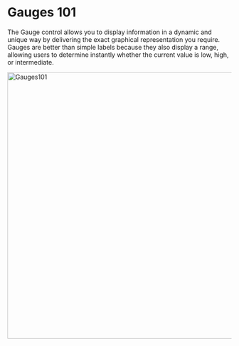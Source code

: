 Gauges 101
=============

The Gauge control allows you to display information in a dynamic and unique way by delivering the exact graphical representation you require. Gauges are better than simple labels because they also display a range, allowing users to determine instantly whether the current value is low, high, or intermediate. 

<img src="http://www.componentone.com/newimages/Products/ScreenShots/Xuni/Gauges/Gauges101.png" alt="Gauges101" style="width: 600px;"/>